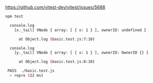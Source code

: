 https://github.com/vitest-dev/vitest/issues/5688

```sh
npm test

  console.log
    [x._tail] VNode { array: [ { x: 1 } ], ownerID: undefined }

      at Object.log (basic.test.js:7:10)

  console.log
    [y._tail] VNode { array: [ { x: 1 } ], ownerID: OwnerID {} }

      at Object.log (basic.test.js:8:10)

 PASS  ./basic.test.js
  ✓ repro (22 ms)
```
